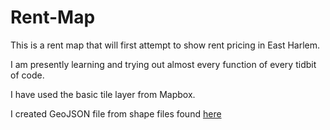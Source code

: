 Rent-Map
========

This is a rent map that will first attempt to show rent pricing in East Harlem.

I am presently learning and trying out almost every function of every tidbit of code.

I have used the basic tile layer from Mapbox.

I created GeoJSON file from shape files found <a href="http://www.nyc.gov/html/dcp/html/bytes/dwnzdata.shtml">here</a>
